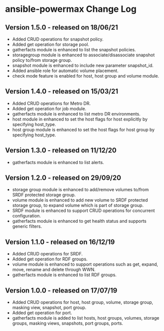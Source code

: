 # ansible-powermax Change Log
## Version 1.5.0 - released on 18/06/21
- Added CRUD operations for snapshot policy.
- Added get operation for storage pool.
- gatherfacts module is enhanced to list the snapshot policies.
- storagegroup module is enhanced to associate/disassociate snapshot policy to/from storage group.
- snapshot module is enhanced to include new parameter snapshot_id.
- Added ansible role for automatic volume placement.
- check mode feature is enabled for host, host group and volume module.

## Version 1.4.0 - released on 15/03/21
- Added CRUD operations for Metro DR.
- Added get operation for job module.
- gatherfacts module is enhanced to list metro DR environments.
- host module in enhanced to set the host flags for host explicitly by specifying host_type.
- host group module is enhanced to set the host flags for host group by specifying host_type.


## Version 1.3.0 - released on 11/12/20
- gatherfacts module is enhanced to list alerts.

## Version 1.2.0 - released on 29/09/20
- storage group module is enhanced to add/remove volumes to/from SRDF protected storage group.
- volume module is enhanced to add new volume to SRDF protected storage group, to expand volume which is part of storage group.
- SRDF module is enhanced to support CRUD operations for concurrent configuration.
- gatherfacts module is enhanced to get health status and supports generic filters.

## Version 1.1.0 - released on 16/12/19
- Added CRUD operations for SRDF.
- Added get operation for RDF groups.
- volume module is enhanced to support operations such as get, expand, move, rename and delete through WWN.
- gatherfacts module is enhanced to list RDF groups.


## Version 1.0.0 - released on 17/07/19
- Added CRUD operations for host, host group, volume, storage group, masking view, snapshot, port group.
- Added get operation for port.
- gatherfacts module is added to list hosts, host groups, volumes, storage groups, masking views, snapshots, port groups, ports. 